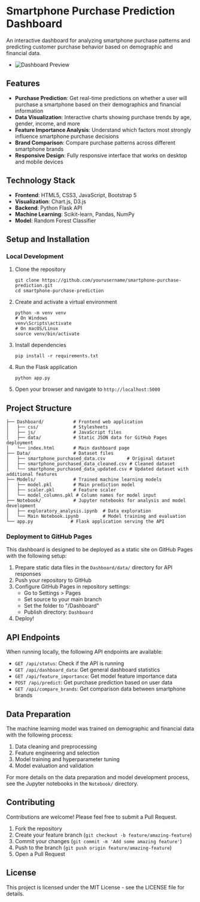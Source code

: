 # Smartphone Purchase Prediction Dashboard

An interactive dashboard for analyzing smartphone purchase patterns and predicting customer purchase behavior based on demographic and financial data.

- ![Dashboard Preview](.DashboardPreview.png)

## Features

- **Purchase Prediction**: Get real-time predictions on whether a user will purchase a smartphone based on their demographics and financial information
- **Data Visualization**: Interactive charts showing purchase trends by age, gender, income, and more
- **Feature Importance Analysis**: Understand which factors most strongly influence smartphone purchase decisions
- **Brand Comparison**: Compare purchase patterns across different smartphone brands
- **Responsive Design**: Fully responsive interface that works on desktop and mobile devices

## Technology Stack

- **Frontend**: HTML5, CSS3, JavaScript, Bootstrap 5
- **Visualization**: Chart.js, D3.js
- **Backend**: Python Flask API
- **Machine Learning**: Scikit-learn, Pandas, NumPy
- **Model**: Random Forest Classifier

## Setup and Installation

### Local Development

1. Clone the repository
   ```
   git clone https://github.com/yourusername/smartphone-purchase-prediction.git
   cd smartphone-purchase-prediction
   ```

2. Create and activate a virtual environment
   ```
   python -m venv venv
   # On Windows
   venv\Scripts\activate
   # On macOS/Linux
   source venv/bin/activate
   ```

3. Install dependencies
   ```
   pip install -r requirements.txt
   ```

4. Run the Flask application
   ```
   python app.py
   ```

5. Open your browser and navigate to `http://localhost:5000`

## Project Structure

```
├── Dashboard/           # Frontend web application
│   ├── css/             # Stylesheets
│   ├── js/              # JavaScript files
│   ├── data/            # Static JSON data for GitHub Pages deployment
│   └── index.html       # Main dashboard page
├── Data/                # Dataset files
│   ├── smartphone_purchased_data.csv        # Original dataset
│   ├── smartphone_purchased_data_cleaned.csv # Cleaned dataset
│   └── smartphone_purchased_data_updated.csv # Updated dataset with additional features
├── Models/              # Trained machine learning models
│   ├── model.pkl        # Main prediction model
│   ├── scaler.pkl       # Feature scaler
│   └── model_columns.pkl # Column names for model input
├── Notebook/            # Jupyter notebooks for analysis and model development
│   ├── exploratory_analysis.ipynb  # Data exploration
│   └── Main Notebook.ipynb         # Model training and evaluation
└── app.py              # Flask application serving the API
```

### Deployment to GitHub Pages

This dashboard is designed to be deployed as a static site on GitHub Pages with the following setup:

1. Prepare static data files in the `Dashboard/data/` directory for API responses
2. Push your repository to GitHub
3. Configure GitHub Pages in repository settings:
   - Go to Settings > Pages
   - Set source to your main branch
   - Set the folder to "/Dashboard"
   - Publish directory: `Dashboard`
4. Deploy!

## API Endpoints

When running locally, the following API endpoints are available:

- `GET /api/status`: Check if the API is running
- `GET /api/dashboard_data`: Get general dashboard statistics
- `GET /api/feature_importance`: Get model feature importance data
- `POST /api/predict`: Get purchase prediction based on user data
- `GET /api/compare_brands`: Get comparison data between smartphone brands

## Data Preparation

The machine learning model was trained on demographic and financial data with the following process:

1. Data cleaning and preprocessing
2. Feature engineering and selection
3. Model training and hyperparameter tuning
4. Model evaluation and validation

For more details on the data preparation and model development process, see the Jupyter notebooks in the `Notebook/` directory.

## Contributing

Contributions are welcome! Please feel free to submit a Pull Request.

1. Fork the repository
2. Create your feature branch (`git checkout -b feature/amazing-feature`)
3. Commit your changes (`git commit -m 'Add some amazing feature'`)
4. Push to the branch (`git push origin feature/amazing-feature`)
5. Open a Pull Request

## License

This project is licensed under the MIT License - see the LICENSE file for details.

